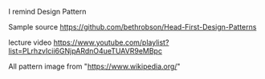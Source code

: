 I remind Design Pattern

Sample source
https://github.com/bethrobson/Head-First-Design-Patterns

lecture video
https://www.youtube.com/playlist?list=PLrhzvIcii6GNjpARdnO4ueTUAVR9eMBpc

All pattern image from "https://www.wikipedia.org/"

